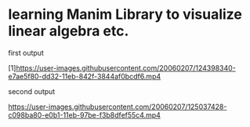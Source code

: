 
# learning Manim Library to visualize linear algebra etc.


first output

[1]https://user-images.githubusercontent.com/20060207/124398340-e7ae5f80-dd32-11eb-842f-3844af0bcdf6.mp4



second output


https://user-images.githubusercontent.com/20060207/125037428-c098ba80-e0b1-11eb-97be-f3b8dfef55c4.mp4

